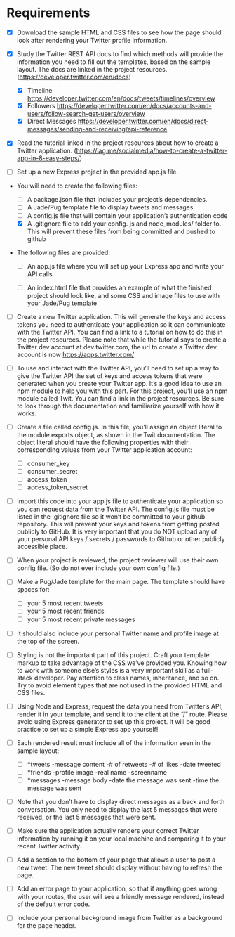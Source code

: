 # Requirements

  - [x] Download the sample HTML and CSS files to see how the page should look after rendering your Twitter profile information.

  - [x] Study the Twitter REST API docs to find which methods will provide the information you need to fill out the templates, based on the sample layout. The docs are linked in the project resources. (https://developer.twitter.com/en/docs)
    - [x] Timeline https://developer.twitter.com/en/docs/tweets/timelines/overview
    - [x] Followers https://developer.twitter.com/en/docs/accounts-and-users/follow-search-get-users/overview
    - [x] Direct Messages https://developer.twitter.com/en/docs/direct-messages/sending-and-receiving/api-reference

  - [x] Read the tutorial linked in the project resources about how to create a Twitter application. (https://iag.me/socialmedia/how-to-create-a-twitter-app-in-8-easy-steps/)

  - [ ] Set up a new Express project in the provided app.js file.

  - You will need to create the following files:

    - [ ] A package.json file that includes your project’s dependencies.
    - [ ] A Jade/Pug template file to display tweets and messages
    - [ ] A config.js file that will contain your application’s authentication code
    - [x] A .gitignore file to add your config. js and node_modules/ folder to. This will prevent these files from being committed and pushed to github

  - The following files are provided:

    - [ ] An app.js file where you will set up your Express app and write your API calls
    - [ ] An index.html file that provides an example of what the finished project should look like, and some CSS and image files to use with your Jade/Pug template


  - [ ] Create a new Twitter application. This will generate the keys and access tokens you need to authenticate your application so it can communicate with the Twitter API. You can find a link to a tutorial on how to do this in the project resources. Please note that while the tutorial says to create a Twitter dev account at dev.twitter.com, the url to create a Twitter dev account is now https://apps.twitter.com/


  - [ ] To use and interact with the Twitter API, you’ll need to set up a way to give the Twitter API the set of keys and access tokens that were generated when you create your Twitter app. It’s a good idea to use an npm module to help you with this part. For this project, you’ll use an npm module called Twit. You can find a link in the project resources. Be sure to look through the documentation and familiarize yourself with how it works.

  - [ ] Create a file called config.js. In this file, you’ll assign an object literal to the module.exports object, as shown in the Twit documentation. The object literal should have the following properties with their corresponding values from your Twitter application account:
    - [ ] consumer_key
    - [ ] consumer_secret
    - [ ] access_token
    - [ ] access_token_secret
  - [ ] Import this code into your app.js file to authenticate your application so you can request data from the Twitter API. The config.js file must be listed in the .gitignore file so it won’t be committed to your github repository. This will prevent your keys and tokens from getting posted publicly to GitHub. It is very important that you do NOT upload any of your personal API keys / secrets / passwords to Github or other publicly accessible place.

  - [ ] When your project is reviewed, the project reviewer will use their own config file. (So do not ever include your own config file.)


  - [ ] Make a Pug/Jade template for the main page. The template should have spaces for:

    - [ ] your 5 most recent tweets
    - [ ] your 5 most recent friends
    - [ ] your 5 most recent private messages

  - [ ] It should also include your personal Twitter name and profile image at the top of the screen.

  - [ ] Styling is not the important part of this project. Craft your template markup to take advantage of the CSS we’ve provided you. Knowing how to work with someone else’s styles is a very important skill as a full-stack developer. Pay attention to class names, inheritance, and so on. Try to avoid element types that are not used in the provided HTML and CSS files.
  - [ ] Using Node and Express, request the data you need from Twitter’s API, render it in your template, and send it to the client at the “/” route. Please avoid using Express generator to set up this project. It will be good practice to set up a simple Express app yourself!
  - [ ] Each rendered result must include all of the information seen in the sample layout:

    - [ ] *tweets -message content -# of retweets -# of likes -date tweeted
    - [ ] *friends -profile image -real name -screenname
    - [ ] *messages -message body -date the message was sent -time the message was sent

  - [ ] Note that you don’t have to display direct messages as a back and forth conversation. You only need to display the last 5 messages that were received, or the last 5 messages that were sent.
  - [ ] Make sure the application actually renders your correct Twitter information by running it on your local machine and comparing it to your recent Twitter activity.

  - [ ] Add a section to the bottom of your page that allows a user to post a new tweet. The new tweet should display without having to refresh the page.
  - [ ] Add an error page to your application, so that if anything goes wrong with your routes, the user will see a friendly message rendered, instead of the default error code.
  - [ ] Include your personal background image from Twitter as a background for the page header.

